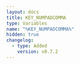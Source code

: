 ```yaml
---
layout: docs
title: KEY_NUMPADCOMMA
type: Variables
name: "%KEY_NUMPADCOMMA%"
hidden: true
changelog:
  - type: Added
    version: v0.7.2
---
```

